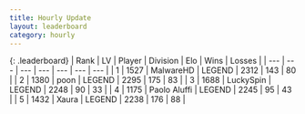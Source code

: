 ```yaml
---
title: Hourly Update
layout: leaderboard
category: hourly
---
```


{: .leaderboard}
| Rank | LV | Player | Division | Elo | Wins | Losses |
| --- | --- | --- | --- | --- | --- | --- |
| <span data-change="0">1</span> | 1527 | <span title="ID: 261794">MalwareHD</span> | LEGEND | <span data-change="0">2312</span> | <span data-change="0">143</span> | <span data-change="0">80</span> |
| <span data-change="0">2</span> | 1380 | <span title="ID: 540690">poon</span> | LEGEND | <span data-change="0">2295</span> | <span data-change="0">175</span> | <span data-change="0">83</span> |
| <span data-change="0">3</span> | 1688 | <span title="ID: 498412">LuckySpin</span> | LEGEND | <span data-change="0">2248</span> | <span data-change="0">90</span> | <span data-change="0">33</span> |
| <span data-change="5">4</span> | 1175 | <span title="ID: 512212">Paolo Aluffi</span> | LEGEND | <span data-change="24">2245</span> | <span data-change="4">95</span> | <span data-change="0">43</span> |
| <span data-change="-1">5</span> | 1432 | <span title="ID: 200908">Xaura</span> | LEGEND | <span data-change="0">2238</span> | <span data-change="0">176</span> | <span data-change="0">88</span> |